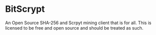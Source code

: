 BitScrypt
=========

An Open Source SHA-256 and Scrpyt mining client that is for all. This is licensed to be free and open source and should be treated as such.

